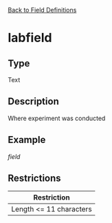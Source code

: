 [Back to Field Definitions](../../field_definition_overview)
# labfield

## Type
Text

## Description


Where experiment was conducted
## Example
*field*

## Restrictions
| Restriction |
| :---------: |
| Length <= 11 characters |

